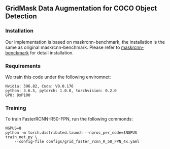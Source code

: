 ## GridMask Data Augmentation for COCO Object Detection

### Installation

Our implementation is based on maskrcnn-benchmark, the installation is the same as original maskrcnn-benchmark.
Please refer to [maskrcnn-benckmark](https://github.com/facebookresearch/maskrcnn-benchmark/) for detail installation.

### Requirements
We train this code under the following enviromnet:
```
Nvidia: 396.82, Cuda: V9.0.176
python: 3.6.5, pytorch: 1.0.0, torchvision: 0.2.0
GPU: 8xP100
```

### Training

To train FasterRCNN-R50-FPN, run the following commonds:
```
NGPUS=8
python -m torch.distributed.launch --nproc_per_node=$NGPUS train_net.py \
	--config-file configs/grid_faster_rcnn_R_50_FPN_4x.yaml
```
